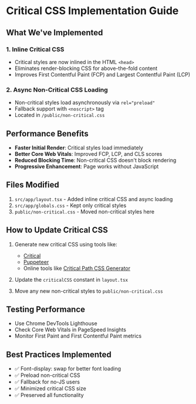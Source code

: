 # Critical CSS Implementation Guide

## What We've Implemented

### 1. Inline Critical CSS

- Critical styles are now inlined in the HTML `<head>`
- Eliminates render-blocking CSS for above-the-fold content
- Improves First Contentful Paint (FCP) and Largest Contentful Paint (LCP)

### 2. Async Non-Critical CSS Loading

- Non-critical styles load asynchronously via `rel="preload"`
- Fallback support with `<noscript>` tag
- Located in `/public/non-critical.css`

## Performance Benefits

- **Faster Initial Render**: Critical styles load immediately
- **Better Core Web Vitals**: Improved FCP, LCP, and CLS scores
- **Reduced Blocking Time**: Non-critical CSS doesn't block rendering
- **Progressive Enhancement**: Page works without JavaScript

## Files Modified

1. `src/app/layout.tsx` - Added inline critical CSS and async loading
2. `src/app/globals.css` - Kept only critical styles
3. `public/non-critical.css` - Moved non-critical styles here

## How to Update Critical CSS

1. Generate new critical CSS using tools like:
   - [Critical](https://github.com/addyosmani/critical)
   - [Puppeteer](https://github.com/puppeteer/puppeteer)
   - Online tools like [Critical Path CSS Generator](https://www.sitelocity.com/critical-path-css-generator)

2. Update the `criticalCSS` constant in `layout.tsx`

3. Move any new non-critical styles to `public/non-critical.css`

## Testing Performance

- Use Chrome DevTools Lighthouse
- Check Core Web Vitals in PageSpeed Insights
- Monitor First Paint and First Contentful Paint metrics

## Best Practices Implemented

- ✅ Font-display: swap for better font loading
- ✅ Preload non-critical CSS
- ✅ Fallback for no-JS users
- ✅ Minimized critical CSS size
- ✅ Preserved all functionality
